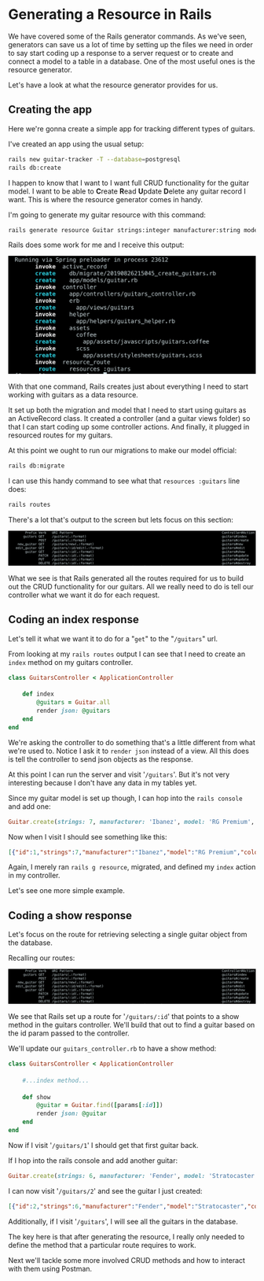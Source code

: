 # Generating a Resource in Rails

We have covered some of the Rails generator commands. As we've seen, generators can save us a lot of time by setting up the files we need in order to say start coding up a response to a server request or to create and connect a model to a table in a database. One of the most useful ones is the resource generator.

Let's have a look at what the resource generator provides for us.

## Creating the app

Here we're gonna create a simple app for tracking different types of guitars.

I've created an app using the usual setup:

```bash
rails new guitar-tracker -T --database=postgresql
rails db:create
```

I happen to know that I want to I want full CRUD functionality for the guitar model. I want to be able to **C**reate **R**ead **U**pdate **D**elete any guitar record I want. This is where the resource generator comes in handy.

I'm going to generate my guitar resource with this command:

```bash
rails generate resource Guitar strings:integer manufacturer:string model:string color:string
```

Rails does some work for me and I receive this output:

![Generate Resource Output](../assets/generate-resource.png)

With that one command, Rails creates just about everything I need to start working with guitars as a data resource.

It set up both the migration and model that I need to start using guitars as an ActiveRecord class. It created a controller (and a guitar views folder) so that I can start coding up some controller actions. And finally, it plugged in resourced routes for my guitars.

At this point we ought to run our migrations to make our model official:

```bash
rails db:migrate
```

I can use this handy command to see what that `resources :guitars` line does:

```bash
rails routes
```

There's a lot that's output to the screen but lets focus on this section:

![Resource Routes](../assets/resource-routes.png)

What we see is that Rails generated all the routes required for us to build out the CRUD functionality for our guitars. All we really need to do is tell our controller what we want it do for each request.

## Coding an index response

Let's tell it what we want it to do for a "`get`" to the "`/guitars`" url.

From looking at my `rails routes` output I can see that I need to create an `index` method on my guitars controller.

```ruby
class GuitarsController < ApplicationController

    def index 
        @guitars = Guitar.all
        render json: @guitars
    end
end
```

We're asking the controller to do something that's a little different from what we're used to. Notice I ask it to `render json` instead of a view. All this does is tell the controller to send json objects as the response.

At this point I can run the server and visit '`/guitars`'. But it's not very interesting because I don't have any data in my tables yet.

Since my guitar model is set up though, I can hop into the `rails console` and add one:

```ruby
Guitar.create(strings: 7, manufacturer: 'Ibanez', model: 'RG Premium', color: 'Twilight Black')
```

Now when I visit I should see something like this:

```json
[{"id":1,"strings":7,"manufacturer":"Ibanez","model":"RG Premium","color":"Twilight Black","created_at":"2019-08-26T23:41:14.362Z","updated_at":"2019-08-26T23:41:14.362Z"}]
```

Again, I merely ran `rails g resource`, migrated, and defined my `index` action in my controller.

Let's see one more simple example.

## Coding a show response

Let's focus on the route for retrieving selecting a single guitar object from the database.

Recalling our routes:

![Resource Routes](../assets/resource-routes.png)

We see that Rails set up a route for '`/guitars/:id`' that points to a show method in the guitars controller. We'll build that out to find a guitar based on the id param passed to the controller.

We'll update our `guitars_controller.rb` to have a show method:

```ruby
class GuitarsController < ApplicationController

    #...index method...

    def show
        @guitar = Guitar.find([params[:id]])
        render json: @guitar
    end
end
```

Now if I visit '`/guitars/1`' I should get that first guitar back.

If I hop into the rails console and add another guitar:

```ruby
Guitar.create(strings: 6, manufacturer: 'Fender', model: 'Stratocaster', color: 'Sunburst')
```

I can now visit '`/guitars/2`' and see the guitar I just created:

```json
[{"id":2,"strings":6,"manufacturer":"Fender","model":"Stratocaster","color":"Sunburst","created_at":"2019-08-27T17:40:34.155Z","updated_at":"2019-08-27T17:40:34.155Z"}]
```

Additionally, if I visit '`/guitars`', I will see all the guitars in the database.

The key here is that after generating the resource, I really only needed to define the method that a particular route requires to work.

Next we'll tackle some more involved CRUD methods and how to interact with them using Postman.